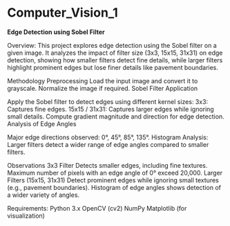 # Computer_Vision_1
<b>Edge Detection using Sobel Filter</b>

Overview:
This project explores edge detection using the Sobel filter on a given image. It analyzes the impact of filter size (3x3, 15x15, 31x31) on edge detection, showing how smaller filters detect fine details, while larger filters highlight prominent edges but lose finer details like pavement boundaries.

Methodology
Preprocessing
Load the input image and convert it to grayscale.
Normalize the image if required.
Sobel Filter Application

Apply the Sobel filter to detect edges using different kernel sizes:
3x3: Captures fine edges.
15x15 / 31x31: Captures larger edges while ignoring small details.
Compute gradient magnitude and direction for edge detection.
Analysis of Edge Angles

Major edge directions observed: 0°, 45°, 85°, 135°.
Histogram Analysis: Larger filters detect a wider range of edge angles compared to smaller filters.

Observations
3x3 Filter
Detects smaller edges, including fine textures.
Maximum number of pixels with an edge angle of 0° exceed 20,000.
Larger Filters (15x15, 31x31)
Detect prominent edges while ignoring small textures (e.g., pavement boundaries).
Histogram of edge angles shows detection of a wider variety of angles.

Requirements:
Python 3.x
OpenCV (cv2)
NumPy
Matplotlib (for visualization)
